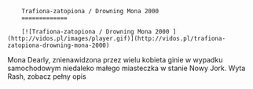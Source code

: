 
        Trafiona-zatopiona / Drowning Mona 2000 
        =============
        
        [![Trafiona-zatopiona / Drowning Mona 2000 ](http://vidos.pl/images/player.gif)](http://vidos.pl/trafiona-zatopiona-drowning-mona-2000)
        
        
 Mona Dearly, znienawidzona przez wielu kobieta ginie w wypadku samochodowym niedaleko małego miasteczka w stanie Nowy Jork. Wyta Rash, zobacz pełny opis
    